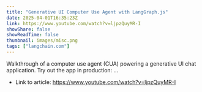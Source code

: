```yaml
---
title: "Generative UI Computer Use Agent with LangGraph.js"
date: 2025-04-01T16:35:23Z
link: https://www.youtube.com/watch?v=ljpzQuyMR-I
showShare: false
showReadTime: false
thumbnail: images/misc.png
tags: ["langchain.com"]
---
```

Walkthrough of a computer use agent (CUA) powering a generative UI chat application. Try out the app in production: ...

- Link to article: https://www.youtube.com/watch?v=ljpzQuyMR-I